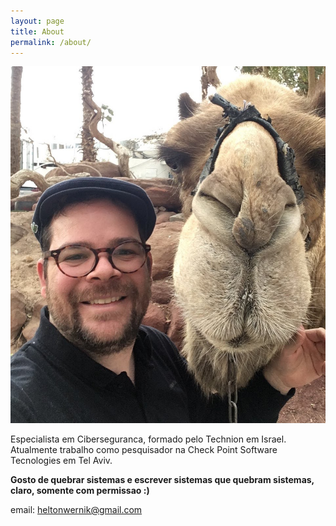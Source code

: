 ```yaml
---
layout: page
title: About
permalink: /about/
---
```

![Me and my Friend](static/img/perfil.jpg)

Especialista em Ciberseguranca, formado pelo Technion em Israel. Atualmente trabalho como pesquisador na Check Point Software Tecnologies em Tel Aviv.

**Gosto de quebrar sistemas e escrever sistemas que quebram sistemas, claro, somente com permissao :)**

email: heltonwernik@gmail.com
